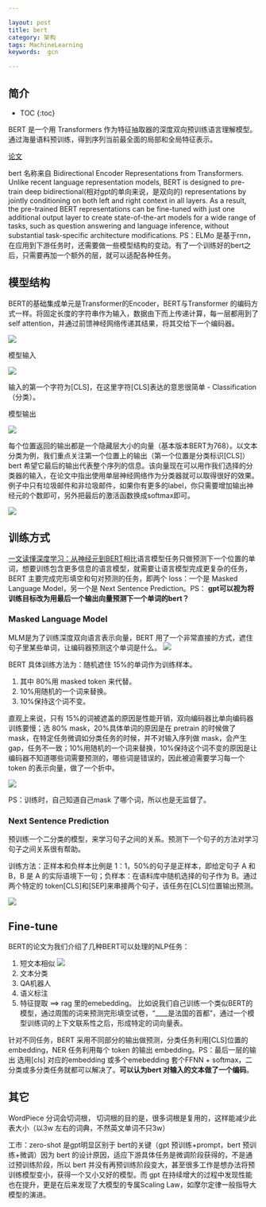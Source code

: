 ```yaml
---

layout: post
title: bert
category: 架构
tags: MachineLearning
keywords:  gcn

---
```


## 简介

* TOC
{:toc}

BERT 是一个用 Transformers 作为特征抽取器的深度双向预训练语言理解模型。通过海量语料预训练，得到序列当前最全面的局部和全局特征表示。

[论文](https://arxiv.org/abs/1810.04805v1) 

bert 名称来自 Bidirectional Encoder Representations from Transformers. Unlike recent language representation models, BERT is designed to pre-train deep bidirectional(相对gpt的单向来说，是双向的) representations by jointly conditioning on both left and right context in all layers. As a result, the pre-trained BERT representations can be fine-tuned with just one additional output layer to create state-of-the-art models for a wide range of tasks, such as question answering and language inference, without substantial task-specific architecture modifications. PS：ELMo 是基于rnn，在应用到下游任务时，还需要做一些模型结构的变动。有了一个训练好的bert之后，只需要再加一个额外的层，就可以适配各种任务。

## 模型结构

BERT的基础集成单元是Transformer的Encoder，BERT与Transformer 的编码方式一样。将固定长度的字符串作为输入，数据由下而上传递计算，每一层都用到了self attention，并通过前馈神经网络传递其结果，将其交给下一个编码器。

![](/public/upload/machine/bert_model.jpg)

模型输入

![](/public/upload/machine/bert_input.jpg)

输入的第一个字符为[CLS]，在这里字符[CLS]表达的意思很简单 - Classification （分类）。

模型输出

![](/public/upload/machine/bert_output.jpg)

每个位置返回的输出都是一个隐藏层大小的向量（基本版本BERT为768）。以文本分类为例，我们重点关注第一个位置上的输出（第一个位置是分类标识[CLS]） bert 希望它最后的输出代表整个序列的信息。该向量现在可以用作我们选择的分类器的输入，在论文中指出使用单层神经网络作为分类器就可以取得很好的效果。例子中只有垃圾邮件和非垃圾邮件，如果你有更多的label，你只需要增加输出神经元的个数即可，另外把最后的激活函数换成softmax即可。

![](/public/upload/machine/bert_classify.jpg)

## 训练方式

[一文读懂深度学习：从神经元到BERT](https://mp.weixin.qq.com/s/wrqxuMidw7HvgTVUvTBGng)相比语言模型任务只做预测下一个位置的单词，想要训练包含更多信息的语言模型，就需要让语言模型完成更复杂的任务，BERT 主要完成完形填空和句对预测的任务，即两个 loss：一个是 Masked Language Model，另一个是 Next Sentence Prediction。PS： **gpt可以视为将训练目标改为用最后一个输出向量预测下一个单词的bert？**

### Masked Language Model

MLM是为了训练深度双向语言表示向量，BERT 用了一个非常直接的方式，遮住句子里某些单词，让编码器预测这个单词是什么。
![](/public/upload/machine/bert_masked.jpg)

BERT 具体训练方法为：随机遮住 15%的单词作为训练样本。
1. 其中 80%用 masked token 来代替。
2. 10%用随机的一个词来替换。
3. 10%保持这个词不变。

直观上来说，只有 15%的词被遮盖的原因是性能开销，双向编码器比单向编码器训练要慢；选 80% mask，20%具体单词的原因是在 pretrain 的时候做了 mask，在特定任务微调如分类任务的时候，并不对输入序列做 mask，会产生 gap，任务不一致；10%用随机的一个词来替换，10%保持这个词不变的原因是让编码器不知道哪些词需要预测的，哪些词是错误的，因此被迫需要学习每一个 token 的表示向量，做了一个折中。

![](/public/upload/machine/bert_masked_token_prediction.jpg)

PS：训练时，自己知道自己mask 了哪个词，所以也是无监督了。

###  Next Sentence Prediction

预训练一个二分类的模型，来学习句子之间的关系。预测下一个句子的方法对学习句子之间关系很有帮助。

训练方法：正样本和负样本比例是 1：1，50%的句子是正样本，即给定句子 A 和 B，B 是 A 的实际语境下一句；负样本：在语料库中随机选择的句子作为 B。通过两个特定的 token[CLS]和[SEP]来串接两个句子，该任务在[CLS]位置输出预测。

![](/public/upload/machine/bert_next_sentence_prediction.jpg)

## Fine-tune

BERT的论文为我们介绍了几种BERT可以处理的NLP任务：
1. 短文本相似
    ![](/public/upload/machine/bert_similarity.jpg)
2. 文本分类
3. QA机器人
4. 语义标注
5. 特征提取 ==> rag 里的emebedding。 比如说我们自己训练一个类似BERT的模型，通过周围的词来预测完形填空试卷，“____是法国的首都”，通过一个模型训练词的上下文联系性之后，形成特定的词向量表。

针对不同任务，BERT 采用不同部分的输出做预测，分类任务利用[CLS]位置的 embedding，NER 任务利用每个 token 的输出 embedding。PS：最后一层的输出 选用[cls] 对应的embedding  或多个emebedding 套个FFNN + softmax，二分类或多分类任务就都可以解决了。**可以认为bert 对输入的文本做了一个编码**。

## 其它

WordPiece 分词会切词根， 切词根的目的是，很多词根是复用的，这样能减少此表大小（以3w 左右的词典，不然英文单词不只3w）

工市：zero-shot 是gpt明显区别于 bert的关键（gpt 预训练+prompt，bert 预训练+微调）因为 bert 的设计原因，适应下游具体任务是微调阶段获得的，不是通过预训练阶段，所以 bert 并没有再预训练阶段变大，甚至很多工作是想办法将预训练模型变小，获得一个又小又好的模型。而 gpt 在持续增大的过程中发现性能也在提升，更是在后来发现了大模型的专属Scaling Law，如摩尔定律一般指导大模型的演进。